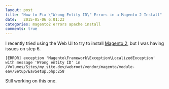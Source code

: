 ```yaml
---
layout: post
title: "How to Fix \"Wrong Entity ID\" Errors in a Magento 2 Install"
date:   2015-05-06 6:01:23
categories: magento2 errors apache install
comments: true
---
```

I recently tried using the Web UI to try to install [Magento 2](https://github.com/magento/magento2), but I was having issues on step 6.

```Shell
[ERROR] exception 'Magento\Framework\Exception\LocalizedException'
with message 'Wrong entity ID' in
/Volumes/Sites/my_site.dev/webroot/vendor/magento/module-eav/Setup/EavSetup.php:258
```

Still working on this one.